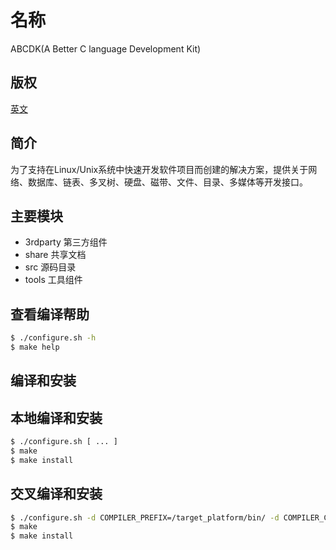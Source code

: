 
# 名称

ABCDK(A Better C language Development Kit)

## 版权

[英文](LICENSE)

## 简介

为了支持在Linux/Unix系统中快速开发软件项目而创建的解决方案，提供关于网络、数据库、链表、多叉树、硬盘、磁带、文件、目录、多媒体等开发接口。

## 主要模块

- 3rdparty 第三方组件
- share 共享文档
- src 源码目录
- tools 工具组件


## 查看编译帮助

```bash
$ ./configure.sh -h
$ make help
```
## 编译和安装


## 本地编译和安装

```bash
$ ./configure.sh [ ... ]
$ make
$ make install
```

## 交叉编译和安装

```bash
$ ./configure.sh -d COMPILER_PREFIX=/target_platform/bin/ -d COMPILER_C_NAME=gcc -d COMPILER_C_NAME=g++ [ ... ]
$ make
$ make install
```

